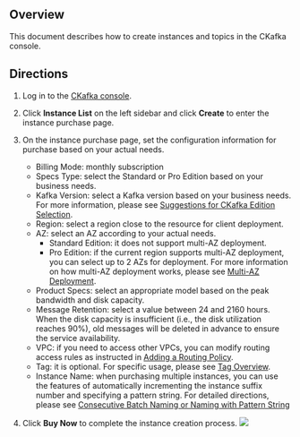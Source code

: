 ## Overview

This document describes how to create instances and topics in the CKafka console.

## Directions

1. Log in to the [CKafka console](https://console.cloud.tencent.com/ckafka).
2. Click **Instance List** on the left sidebar and click **Create** to enter the instance purchase page.
3. On the instance purchase page, set the configuration information for purchase based on your actual needs.
   - Billing Mode: monthly subscription
   - Specs Type: select the Standard or Pro Edition based on your business needs.
   - Kafka Version: select a Kafka version based on your business needs. For more information, please see [Suggestions for CKafka Edition Selection](https://intl.cloud.tencent.com/document/product/597/40964).
   - Region: select a region close to the resource for client deployment.
   - AZ: select an AZ according to your actual needs.
     - Standard Edition: it does not support multi-AZ deployment.
     - Pro Edition: if the current region supports multi-AZ deployment, you can select up to 2 AZs for deployment. For more information on how multi-AZ deployment works, please see [Multi-AZ Deployment](https://intl.cloud.tencent.com/document/product/597/40243).
   - Product Specs: select an appropriate model based on the peak bandwidth and disk capacity.
   - Message Retention: select a value between 24 and 2160 hours.
     When the disk capacity is insufficient (i.e., the disk utilization reaches 90%), old messages will be deleted in advance to ensure the service availability.
   - VPC: if you need to access other VPCs, you can modify routing access rules as instructed in [Adding a Routing Policy](https://intl.cloud.tencent.com/document/product/597/32555).
   - Tag: it is optional. For specific usage, please see [Tag Overview](https://cloud.tencent.com/document/product/597/33355).
   - Instance Name: when purchasing multiple instances, you can use the features of automatically incrementing the instance suffix number and specifying a pattern string. For detailed directions, please see [Consecutive Batch Naming or Naming with Pattern String](https://cloud.tencent.com/document/product/597/59246)

4. Click **Buy Now** to complete the instance creation process.
   ![](https://main.qcloudimg.com/raw/d7df4ac342594f0016e57878921ba06d.png)
